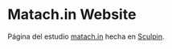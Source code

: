 Matach.in Website
=====================

Página del estudio [matach.in](https://matach.in) hecha en [Sculpin](http://sculpin.io).
